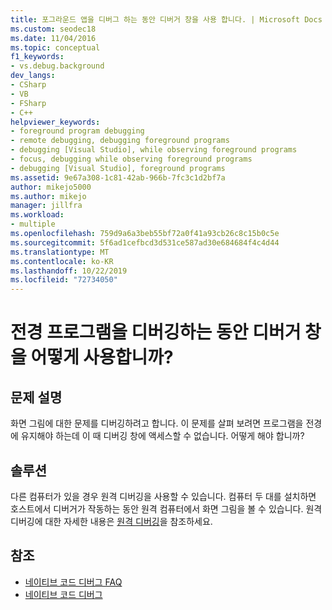 ```yaml
---
title: 포그라운드 앱을 디버그 하는 동안 디버거 창을 사용 합니다. | Microsoft Docs
ms.custom: seodec18
ms.date: 11/04/2016
ms.topic: conceptual
f1_keywords:
- vs.debug.background
dev_langs:
- CSharp
- VB
- FSharp
- C++
helpviewer_keywords:
- foreground program debugging
- remote debugging, debugging foreground programs
- debugging [Visual Studio], while observing foreground programs
- focus, debugging while observing foreground programs
- debugging [Visual Studio], foreground programs
ms.assetid: 9e67a308-1c81-42ab-966b-7fc3c1d2bf7a
author: mikejo5000
ms.author: mikejo
manager: jillfra
ms.workload:
- multiple
ms.openlocfilehash: 759d9a6a3beb55bf72a0f41a93cb26c8c15b0c5e
ms.sourcegitcommit: 5f6ad1cefbcd3d531ce587ad30e684684f4c4d44
ms.translationtype: MT
ms.contentlocale: ko-KR
ms.lasthandoff: 10/22/2019
ms.locfileid: "72734050"
---
```

# <a name="how-can-i-use-debugger-windows-while-debugging-a-foreground-program"></a>전경 프로그램을 디버깅하는 동안 디버거 창을 어떻게 사용합니까?
## <a name="problem-description"></a>문제 설명
 화면 그림에 대한 문제를 디버깅하려고 합니다. 이 문제를 살펴 보려면 프로그램을 전경에 유지해야 하는데 이 때 디버깅 창에 액세스할 수 없습니다. 어떻게 해야 합니까?

## <a name="solution"></a>솔루션
 다른 컴퓨터가 있을 경우 원격 디버깅을 사용할 수 있습니다. 컴퓨터 두 대를 설치하면 호스트에서 디버거가 작동하는 동안 원격 컴퓨터에서 화면 그림을 볼 수 있습니다. 원격 디버깅에 대한 자세한 내용은 [원격 디버깅](../debugger/remote-debugging.md)을 참조하세요.

## <a name="see-also"></a>참조
- [네이티브 코드 디버그 FAQ](../debugger/debugging-native-code-faqs.md)
- [네이티브 코드 디버그](../debugger/debugging-native-code.md)
